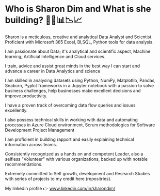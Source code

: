 # Who is Sharon Dim and What is she building? 👩‍💻📊📉📈

Sharon is a meticulous, creative and analytical Data Analyst and Scientist. Proficient with Microsoft 365 Excel, BI,SQL, Python tools for data analysis. 

I am passionate about Data; it's analytical and scientific aspect, Machine learning, Artificial Intelligence and Cloud services.  

I train, advice and assist great minds in the best way I can start and advance a career in Data Analytics and science

I am skilled in analysing datasets using Python, NumPy, Matplotlib, Pandas, Seaborn, Pyplot frameworks in a Jupyter notebook with a passion to solve business challenges, help businesses make excellent decisions and improve productivity.

I have a proven track of overcoming data flow queries and issues excellently. 

I also possess technical skills in working with data and automating processes in Azure Cloud environment, Scrum methodologies for Software Development Project Management

I am proficient in building rapport and easily explaining technical information across teams. 

Consistently recognized as a hands on and competent Leader, also a selfless "Volunteer"  with various organizations, backed up with notable recommendations.

Extremely committed to Self growth, development and Research Studies with series of projects to my credit here (repositries).

My linkedin profile 👉 www.linkedin.com/in/sharondim/
